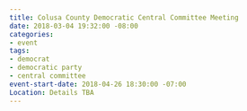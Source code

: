 ```yaml
---
title: Colusa County Democratic Central Committee Meeting
date: 2018-03-04 19:32:00 -08:00
categories:
- event
tags:
- democrat
- democratic party
- central committee
event-start-date: 2018-04-26 18:30:00 -07:00
Location: Details TBA
---
```


